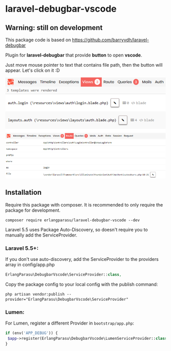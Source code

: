 # laravel-debugbar-vscode

## Warning: still on development
This package code is based on https://github.com/barryvdh/laravel-debugbar

Plugin for **laravel-debugbar** that provide **button** to open **vscode**.

Just move mouse pointer to text that contains file path, then the button will appear. Let's click on it :D

![Screenshot 1](screenshots/laravel-debugbar-vscode.screnshot-1.png)
![Screenshot 2](screenshots/laravel-debugbar-vscode.screnshot-2.png)

## Installation

Require this package with composer. It is recommended to only require the package for development.

```shell
composer require erlangparasu/laravel-debugbar-vscode --dev
```

Laravel 5.5 uses Package Auto-Discovery, so doesn't require you to manually add the ServiceProvider.

### Laravel 5.5+:

If you don't use auto-discovery, add the ServiceProvider to the providers array in config/app.php

```php
ErlangParasu\DebugbarVscode\ServiceProvider::class,
```

Copy the package config to your local config with the publish command:

```shell
php artisan vendor:publish --provider="ErlangParasu\DebugbarVscode\ServiceProvider"
```

### Lumen:

For Lumen, register a different Provider in `bootstrap/app.php`:

```php
if (env('APP_DEBUG')) {
 $app->register(ErlangParasu\DebugbarVscode\LumenServiceProvider::class);
}
```

